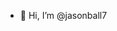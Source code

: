 - 👋 Hi, I’m @jasonball7

<!---
jasonball7/jasonball7 is a ✨ special ✨ repository because its `README.md` (this file) appears on your GitHub profile.
You can click the Preview link to take a look at your changes.
--->
